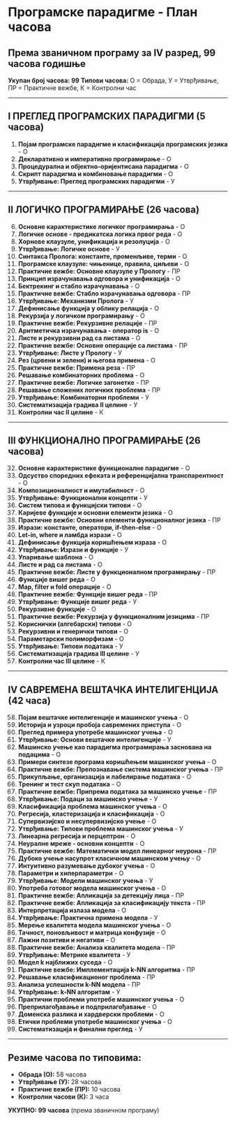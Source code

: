 # Програмске парадигме - План часова
## Према званичном програму за IV разред, 99 часова годишње

**Укупан број часова: 99**
**Типови часова:** О = Обрада, У = Утврђивање, ПР = Практичне вежбе, К = Контролни час

---

## I ПРЕГЛЕД ПРОГРАМСКИХ ПАРАДИГМИ (5 часова)

1. **Појам програмске парадигме и класификација програмских језика** - О
2. **Декларативно и императивно програмирање** - О  
3. **Процедурална и објектно-оријентисана парадигма** - О
4. **Скрипт парадигма и комбиновање парадигми** - О
5. **Утврђивање: Преглед програмских парадигми** - У

---

## II ЛОГИЧКО ПРОГРАМИРАЊЕ (26 часова)

6. **Основне карактеристике логичког програмирања** - О
7. **Логичке основе - предикатска логика првог реда** - О
8. **Хорнове клаузуле, унификација и резолуција** - О
9. **Утврђивање: Логичке основе** - У
10. **Синтакса Пролога: константе, променљиве, терми** - О
11. **Програмске клаузуле: чињенице, правила, циљеви** - О
12. **Практичне вежбе: Основне клаузуле у Прологу** - ПР
13. **Принцип израчунавања одговора и унификација** - О
14. **Бектрекинг и стабло израчунавања** - О
15. **Практичне вежбе: Стабло израчунавања одговора** - ПР
16. **Утврђивање: Механизми Пролога** - У
17. **Дефинисање функција у облику релација** - О
18. **Рекурзија у логичком програмирању** - О
19. **Практичне вежбе: Рекурзивне релације** - ПР
20. **Аритметичка израчунавања - оператор is** - О
21. **Листе и рекурзивни рад са листама** - О
22. **Практичне вежбе: Основне операције са листама** - ПР
23. **Утврђивање: Листе у Прологу** - У
24. **Рез (црвени и зелени) и његова примена** - О
25. **Практичне вежбе: Примена реза** - ПР
26. **Решавање комбинаторних проблема** - О
27. **Практичне вежбе: Логичке загонетке** - ПР
28. **Решавање сложених логичких проблема** - ПР
29. **Утврђивање: Комбинаторни проблеми** - У
30. **Систематизација градива II целине** - У
31. **Контролни час II целине** - К

---

## III ФУНКЦИОНАЛНО ПРОГРАМИРАЊЕ (26 часова)

32. **Основне карактеристике функционалне парадигме** - О
33. **Одсуство споредних ефеката и референцијална транспарентност** - О
34. **Композиционалност и имутабилност** - О
35. **Утврђивање: Функционални концепти** - У
36. **Систем типова и функцијски типови** - О
37. **Каријеве функције и основни елементи језика** - О
38. **Практичне вежбе: Основни елементи функционалног језика** - ПР
39. **Изрази: константе, оператори, if-then-else** - О
40. **Let-in, where и ламбда изрази** - О
41. **Дефинисање функција коришћењем израза** - О
42. **Утврђивање: Изрази и функције** - У
43. **Упаривање шаблона** - О
44. **Листе и рад са листама** - О
45. **Практичне вежбе: Листе у функционалном програмирању** - ПР
46. **Функције вишег реда** - О
47. **Map, filter и fold операције** - О
48. **Практичне вежбе: Функције вишег реда** - ПР
49. **Утврђивање: Функције вишег реда** - У
50. **Рекурзивне функције** - О
51. **Практичне вежбе: Рекурзија у функционалним језицима** - ПР
52. **Кориснички (алгебарски) типови** - О
53. **Рекурзивни и генерички типови** - О
54. **Параметарски полиморфизам** - О
55. **Утврђивање: Типови података** - У
56. **Систематизација градива III целине** - У
57. **Контролни час III целине** - К

---

## IV САВРЕМЕНА ВЕШТАЧКА ИНТЕЛИГЕНЦИЈА (42 часа)

58. **Појам вештачке интелигенције и машинског учења** - О
59. **Историја и узроци пробоја савремених приступа** - О
60. **Преглед примера употребе машинског учења** - О
61. **Утврђивање: Основи вештачке интелигенције** - У
62. **Машинско учење као парадигма програмирања заснована на подацима** - О
63. **Примери синтезе програма коришћењем машинског учења** - О
64. **Практичне вежбе: Препознавање система машинског учења** - ПР
65. **Прикупљање, организација и лабелирање података** - О
66. **Тренинг и тест скуп података** - О
67. **Практичне вежбе: Припрема података за машинско учење** - ПР
68. **Утврђивање: Подаци за машинско учење** - У
69. **Класификација проблема машинског учења** - О
70. **Регресија, кластеризација и класификација** - О
71. **Супервизијско и несупервизијско учење** - О
72. **Утврђивање: Типови проблема машинског учења** - У
73. **Линеарна регресија и перцептрон** - О
74. **Неуралне мреже - основни концепти** - О
75. **Практичне вежбе: Математички модел линеарног неурона** - ПР
76. **Дубоко учење насупрот класичном машинском учењу** - О
77. **Интуитивно разумевање дубоког учења** - О
78. **Параметри и хиперпараметри** - О
79. **Утврђивање: Модели машинског учења** - У
80. **Употреба готовог модела машинског учења** - О
81. **Практичне вежбе: Апликација за детекцију лица** - ПР
82. **Практичне вежбе: Апликација за класификацију текста** - ПР
83. **Интерпретација излаза модела** - О
84. **Утврђивање: Практична примена модела** - У
85. **Мерење квалитета модела машинског учења** - О
86. **Тачност, поновљивост и матрица конфузије** - О
87. **Лажни позитиви и негативи** - О
88. **Практичне вежбе: Анализа квалитета модела** - ПР
89. **Утврђивање: Метрике квалитета** - У
90. **Модел k најближих суседа** - О
91. **Практичне вежбе: Имплементација k-NN алгоритма** - ПР
92. **Решавање класификационог проблема** - ПР
93. **Анализа успешности k-NN модела** - ПР
94. **Утврђивање: k-NN алгоритам** - У
95. **Практични проблеми употребе машинског учења** - О
96. **Преприлагођавање и подприлагођавање** - О
97. **Доменска разлика и хардверски проблеми** - О
98. **Етички проблеми употребе машинског учења** - О
99. **Систематизација и финални преглед** - У

---

## Резиме часова по типовима:

- **Обрада (О):** 58 часова
- **Утврђивање (У):** 28 часова  
- **Практичне вежбе (ПР):** 10 часова
- **Контролни часови (К):** 3 часа

**УКУПНО: 99 часова** (према званичном програму)
